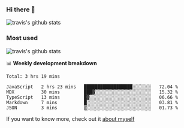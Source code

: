 ### Hi there 👋

<!--
**HondryTravis/HondryTravis** is a ✨ _special_ ✨ repository because its `README.md` (this file) appears on your GitHub profile.

Here are some ideas to get you started:

- 🔭 I’m currently working on ...
- 🌱 I’m currently learning ...
- 👯 I’m looking to collaborate on ...
- 🤔 I’m looking for help with ...
- 💬 Ask me about ...
- 📫 How to reach me: ...
- 😄 Pronouns: ...
- ⚡ Fun fact: ...
-->

![travis's github stats](https://github-readme-stats.vercel.app/api?username=HondryTravis&hide=stars)
### Most used
![travis's github stats](https://github-readme-stats.anuraghazra1.vercel.app/api/top-langs/?username=HondryTravis&layout=compact&hide_title=true)

📊 **Weekly development breakdown**

<!--START_SECTION:waka-->
```text
Total: 3 hrs 19 mins

JavaScript   2 hrs 23 mins   ██████████████████░░░░░░░   72.04 % 
MDX          30 mins         ███▓░░░░░░░░░░░░░░░░░░░░░   15.32 % 
TypeScript   13 mins         █▓░░░░░░░░░░░░░░░░░░░░░░░   06.66 % 
Markdown     7 mins          █░░░░░░░░░░░░░░░░░░░░░░░░   03.81 % 
JSON         3 mins          ▒░░░░░░░░░░░░░░░░░░░░░░░░   01.73 % 
```
<!--END_SECTION:waka-->

If you want to know more, check out it [about myself](https://hondrytravis.github.io/)

